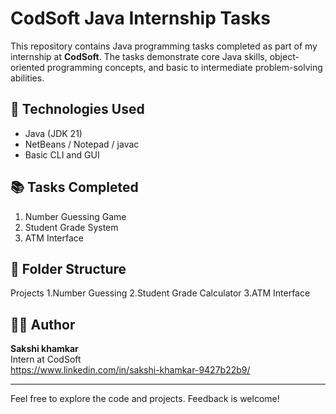 # CodSoft Java Internship Tasks

This repository contains Java programming tasks completed as part of my internship at **CodSoft**. The tasks demonstrate core Java skills, object-oriented programming concepts, and basic to intermediate problem-solving abilities.

## 🔧 Technologies Used
- Java (JDK 21)
- NetBeans / Notepad / javac
- Basic CLI and GUI 

## 📚 Tasks Completed
1. Number Guessing Game
3. Student Grade System
4. ATM Interface


## 📁 Folder Structure
Projects 
  1.Number Guessing 
  2.Student Grade Calculator
  3.ATM Interface

## 🙋‍♂️ Author
**Sakshi khamkar**  
Intern at CodSoft  
https://www.linkedin.com/in/sakshi-khamkar-9427b22b9/

---

Feel free to explore the code and projects. Feedback is welcome!
